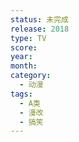 ```yaml
---
status: 未完成
release: 2018
type: TV
score:
year:
month:
category:
  - 动漫
tags:
  - A类
  - 漫改
  - 搞笑
---
```


